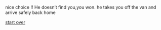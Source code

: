
nice choice !! He doesn’t find you,you won. he takes you off the van and arrive safely back home

[start over](../README.md)